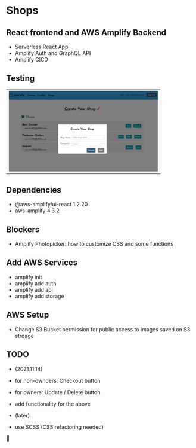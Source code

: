 # Shops
## React frontend and AWS Amplify Backend
- Serverless React App
- Amplify Auth and GraphQL API
- Amplify CICD

## Testing

<table>
<tbody>
 <tr>
<td align="center">
<img  style="width:400px" src="https://github.com/jparkley/shops-react-amplify-serverless/blob/master/screenshot-react-amplify-shops-01.png"> 
</td>
</tr>
 </tbody>
</table>

## Dependencies
- @aws-amplify/ui-react 1.2.20
- aws-amplify 4.3.2

## Blockers
- Amplify Photopicker: how to customize CSS and some functions


## Add AWS Services
- amplify init
- amplify add auth
- amplify add api
- amplify add storage


## AWS Setup
- Change S3 Bucket permission for public access to images saved on S3 stroage


## TODO
- (2021.11.14)
- for non-ownders: Checkout button
- for owners: Update / Delete button
- add functionality for the above

- (later)
- use SCSS (CSS refactoring needed)



:musical_note:

